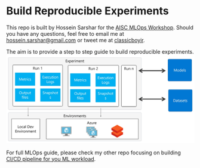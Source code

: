 # Build Reproducible Experiments
This repo is built by Hossein Sarshar for the [AISC MLOps Workshop](https://www.eventbrite.ca/e/premium-hands-on-workshop-ml-ops-cloud-for-successful-ml-products-tickets-71406154731?aff=lunch#). Should you have any questions, feel free to email me at hossein.sarshar@gmail.com or tweet me at [classicboyir](https://twitter.com/classicboyir).

The aim is to provide a step to step guide to build reproducible experiments.
![Reproducible Experiments for Machine Learning](assets/reproducible_experiment_azure_machine_learning.jpg)

For full MLOps guide, please check my other repo focusing on building [CI/CD pipeline for you ML workload](https://github.com/classicboyir/build-release-ci-cd).
